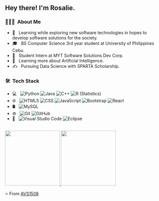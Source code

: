 <h2> Hey there! I'm Rosalie.</h2>

<h3> 👨🏻‍💻 &nbsp;About Me </h3>

- 🤔 &nbsp; Learning while exploring new software technologies in hopes to develop software solutions for the society.
- 🎓 &nbsp; BS Computer Science 3rd year student at University of Philippines Cebu.
- 💼 &nbsp; Student Intern at MYT Software Solutions Dev Corp.
- 🌱 &nbsp; Learning more about Artificial Intelligence.
- ✍️ &nbsp; Pursuing Data Science with SPARTA Scholarship.

<h3> 🛠 &nbsp;Tech Stack</h3>

- 💻 &nbsp;
  ![Python](https://img.shields.io/badge/-Python-333333?style=flat&logo=python)
  ![Java](https://img.shields.io/badge/-Java-333333?style=flat&logo=Java&logoColor=007396)
  ![C++](https://img.shields.io/badge/-C++-333333?style=flat&logo=C%2B%2B&logoColor=00599C)
  ![R (Statistics)](https://img.shields.io/badge/-PHP-333333?style=flat&logo=PHP&logoColor=276DC3)
- 🌐 &nbsp;
  ![HTML5](https://img.shields.io/badge/-HTML5-333333?style=flat&logo=HTML5)
  ![CSS](https://img.shields.io/badge/-CSS-333333?style=flat&logo=CSS3&logoColor=1572B6)
  ![JavaScript](https://img.shields.io/badge/-JavaScript-333333?style=flat&logo=javascript)
  ![Bootstrap](https://img.shields.io/badge/-Bootstrap-333333?style=flat&logo=bootstrap&logoColor=563D7C)
  ![React](https://img.shields.io/badge/-React-333333?style=flat&logo=react)
- 🛢 &nbsp;
  ![MySQL](https://img.shields.io/badge/-MySQL-333333?style=flat&logo=mysql)
- ⚙️ &nbsp;
  ![Git](https://img.shields.io/badge/-Git-333333?style=flat&logo=git)
  ![GitHub](https://img.shields.io/badge/-GitHub-333333?style=flat&logo=github)
- 🔧 &nbsp;
  ![Visual Studio Code](https://img.shields.io/badge/-Visual%20Studio%20Code-333333?style=flat&logo=visual-studio-code&logoColor=007ACC)
  ![Eclipse](https://img.shields.io/badge/-IntelliJ-333333?style=flat&logo=intellij-ide&logoColor=2C2255)

<br/>

<a href="https://github.com/rosalierazonable">
  <img height="180em" src="https://github-readme-stats.vercel.app/api?username=rosalierazonable&theme=buefy&show_icons=true" />
  <img height="180em" src="https://github-readme-stats.vercel.app/api/top-langs/?username=rosalierazonable&theme=buefy&layout=compact" />
</a>

<br/>

⭐️ From [AVS1508](https://github.com/AVS1508)
